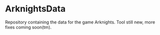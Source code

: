 # ArknightsData
Repository containing the data for the game Arknights. Tool still new, more fixes coming soon(tm).
